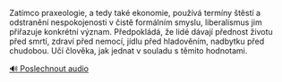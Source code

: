 
Zatímco praxeologie, a tedy také ekonomie, používá termíny štěstí a odstranění nespokojenosti v čistě formálním smyslu, liberalismus jim přiřazuje konkrétní význam. Předpokládá, že lidé dávají přednost životu před smrtí, zdraví před nemocí, jídlu před hladověním, nadbytku před chudobou. Učí člověka, jak jednat v souladu s těmito hodnotami.

[🔊 Poslechnout audio](/data/7-paragraphs/audio/chapter_35/para_006-Zatmco-praxeologie-a-tedy-tak-ekonomie-pouv.mp3)
